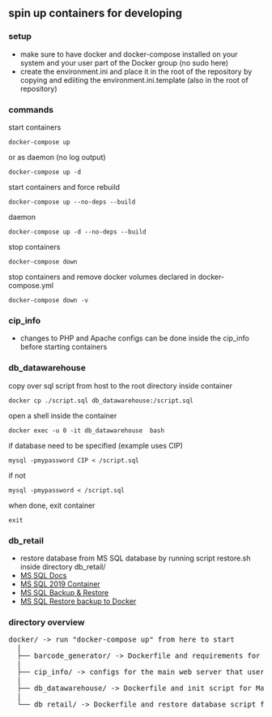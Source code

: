 ## spin up containers for developing

### setup
* make sure to have docker and docker-compose installed on your system and your user part of the Docker group (no sudo here)
* create the environment.ini and place it in the root of the repository by copying and ediiting the environment.ini.template (also in the root of repository)

### commands
start containers
```
docker-compose up
```
or as daemon (no log output)
```
docker-compose up -d
```
start containers and force rebuild
```
docker-compose up --no-deps --build
```
daemon
```
docker-compose up -d --no-deps --build
```
stop containers
```
docker-compose down
```
stop containers and remove docker volumes declared in docker-compose.yml
```
docker-compose down -v
```

### cip_info
* changes to PHP and Apache configs can be done inside the cip_info before starting containers

### db_datawarehouse
copy over sql script from host to the root directory inside container
```
docker cp ./script.sql db_datawarehouse:/script.sql
```
open a shell inside the container
```
docker exec -u 0 -it db_datawarehouse  bash
```
if database need to be specified (example uses CIP)
```
mysql -pmypassword CIP < /script.sql
```
if not
```
mysql -pmypassword < /script.sql
```
when done, exit container
```
exit
```

### db_retail
* restore database from MS SQL database by running script restore.sh inside directory db_retail/
* [MS SQL Docs](https://docs.microsoft.com/en-us/sql/linux/new-to-sql-learning-resources?view=sql-server-ver16)
* [MS SQL 2019 Container](https://docs.microsoft.com/en-gb/sql/linux/quickstart-install-connect-docker?view=sql-server-ver15&pivots=cs1-bash)
* [MS SQL Backup & Restore](https://docs.microsoft.com/en-us/sql/linux/sql-server-linux-migrate-restore-database?view=sql-server-linux-ver15)
* [MS SQL Restore backup to Docker](https://docs.microsoft.com/en-us/sql/linux/tutorial-restore-backup-in-sql-server-container?view=sql-server-linux-ver15)

### directory overview
<pre>
docker/ -> run "docker-compose up" from here to start
  |
  ├── barcode_generator/ -> Dockerfile and requirements for the Python FastAPI backend
  |
  ├── cip_info/ -> configs for the main web server that users interact with
  |                           
  ├── db_datawarehouse/ -> Dockerfile and init script for MariaDB datawarehouse database
  |                           
  └── db_retail/ -> Dockerfile and restore database script for the MS SQL retail database
</pre>
